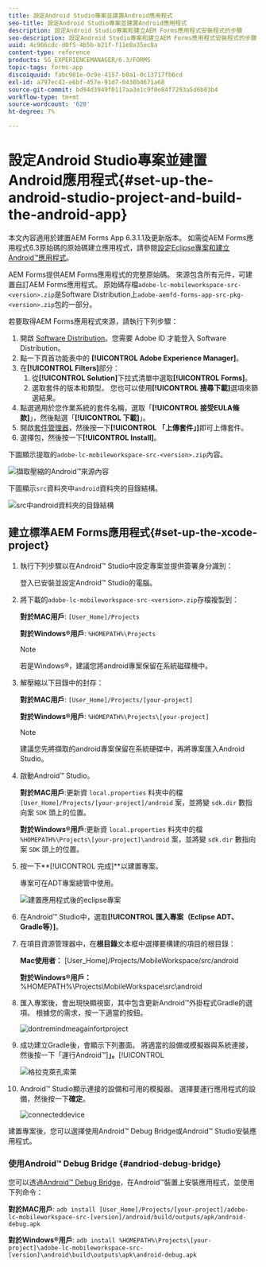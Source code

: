 ```yaml
---
title: 設定Android Studio專案並建置Android應用程式
seo-title: 設定Android Studio專案並建置Android應用程式
description: 設定Android Studio專案和建立AEM Forms應用程式安裝程式的步驟
seo-description: 設定Android Studio專案和建立AEM Forms應用程式安裝程式的步驟
uuid: 4c966cdc-d0f5-4b5b-b21f-f11e8a35ec8a
content-type: reference
products: SG_EXPERIENCEMANAGER/6.3/FORMS
topic-tags: forms-app
discoiquuid: fabc981e-0c9e-4157-b0a1-0c13717fb6cd
exl-id: a797ec42-e6bf-457e-91d7-0430b4671a68
source-git-commit: bd94d3949f0117aa3e1c9f0e84f7293a5d6b03b4
workflow-type: tm+mt
source-wordcount: '620'
ht-degree: 7%

---
```


# 設定Android Studio專案並建置Android應用程式{#set-up-the-android-studio-project-and-build-the-android-app}

本文內容適用於建置AEM Forms App 6.3.1.1及更新版本。 如需從AEM Forms應用程式6.3原始碼的原始碼建立應用程式，請參閱[設定Eclipse專案和建立Android™應用程式](/help/forms/using/setup-eclipse-project-build-installer.md)。

AEM Forms提供AEM Forms應用程式的完整原始碼。 來源包含所有元件，可建置自訂AEM Forms應用程式。 原始碼存檔`adobe-lc-mobileworkspace-src-<version>.zip`是Software Distribution上`adobe-aemfd-forms-app-src-pkg-<version>.zip`包的一部分。

若要取得AEM Forms應用程式來源，請執行下列步驟：

1. 開啟 [Software Distribution](https://experience.adobe.com/downloads)。您需要 Adobe ID 才能登入 Software Distribution。
1. 點一下頁首功能表中的 **[!UICONTROL Adobe Experience Manager]**。
1. 在&#x200B;**[!UICONTROL Filters]**&#x200B;部分：
   1. 從&#x200B;**[!UICONTROL Solution]**&#x200B;下拉式清單中選取&#x200B;**[!UICONTROL Forms]**。
   2. 選取套件的版本和類型。 您也可以使用&#x200B;**[!UICONTROL 搜尋下載]**&#x200B;選項來篩選結果。
1. 點選適用於您作業系統的套件名稱，選取「**[!UICONTROL 接受EULA條款]**」，然後點選「**[!UICONTROL 下載]**」。
1. 開啟[套件管理器](https://docs.adobe.com/content/help/zh-Hant/experience-manager-65/administering/contentmanagement/package-manager.html)，然後按一下&#x200B;**[!UICONTROL 「上傳套件」]**&#x200B;即可上傳套件。
1. 選擇包，然後按一下&#x200B;**[!UICONTROL Install]**。

下圖顯示提取的`adobe-lc-mobileworkspace-src-<version>.zip`內容。

![擷取壓縮的Android™來源內容](assets/mws-content-1.png)

下圖顯示`src`資料夾中`android`資料夾的目錄結構。

![src中android資料夾的目錄結構](assets/android-folder.png)

## 建立標準AEM Forms應用程式{#set-up-the-xcode-project}

1. 執行下列步驟以在Android™ Studio中設定專案並提供簽署身分識別：

   登入已安裝並設定Android™ Studio的電腦。

1. 將下載的`adobe-lc-mobileworkspace-src-<version>.zip`存檔複製到：

   **對於MAC用戶**:  `[User_Home]/Projects`

   **對於Windows®用戶**:  `%HOMEPATH%\Projects`

   >[!NOTE]
   >
   >若是Windows®，建議您將android專案保留在系統磁碟機中。

1. 解壓縮以下目錄中的封存：

   **對於MAC用戶**:  `[User_Home]/Projects/[your-project]`

   **對於Windows®用戶**:  `%HOMEPATH%\Projects\[your-project]`

   >[!NOTE]
   >
   >建議您先將擷取的android專案保留在系統硬碟中，再將專案匯入Android Studio。

1. 啟動Android™ Studio。

   **對於MAC用戶**:更新資 `local.properties` 料夾中的檔 `[User_Home]/Projects/[your-project]/android` 案，並將變 `sdk.dir` 數指向案 `SDK` 頭上的位置。

   **對於Windows®用戶**:更新資 `local.properties` 料夾中的檔 `%HOMEPATH%\Projects\[your-project]\android` 案，並將變 `sdk.dir` 數指向案 `SDK` 頭上的位置。

1. 按一下**[!UICONTROL 完成]**以建置專案。

   專案可在ADT專案總管中使用。

   ![建置應用程式後的eclipse專案](assets/eclipsebuildmws.png)

1. 在Android™ Studio中，選取&#x200B;**[!UICONTROL 匯入專案（Eclipse ADT、Gradle等）]**。
1. 在項目資源管理器中，在&#x200B;**根目錄**&#x200B;文本框中選擇要構建的項目的根目錄：

   **Mac使用者：** [User_Home]/Projects/MobileWorkspace/src/android

   **對於Windows®用戶：**  %HOMEPATH%\Projects\MobileWorkspace\src\android

1. 匯入專案後，會出現快顯視窗，其中包含更新Android™外掛程式Gradle的選項。 根據您的需求，按一下適當的按鈕。

   ![dontremindmeagainfortproject](assets/dontremindmeagainforthisproject.png)

1. 成功建立Gradle後，會顯示下列畫面。 將適當的設備或模擬器與系統連接，然後按一下「運行Android™]**」。**[!UICONTROL 

   ![格拉克萊孔索萊](assets/gradleconsole.png)

1. Android™ Studio顯示連接的設備和可用的模擬器。 選擇要運行應用程式的設備，然後按一下&#x200B;**確定**。

   ![connecteddevice](assets/connecteddevice.png)

建置專案後，您可以選擇使用Android™ Debug Bridge或Android™ Studio安裝應用程式。

### 使用Android™ Debug Bridge {#andriod-debug-bridge}

您可以透過[Android™ Debug Bridge](https://developer.android.com/tools/help/adb.html)，在Android™裝置上安裝應用程式，並使用下列命令：

**對於MAC用戶**:  `adb install [User_Home]/Projects/[your-project]/adobe-lc-mobileworkspace-src-[version]/android/build/outputs/apk/android-debug.apk`

**對於Windows®用戶**:  `adb install %HOMEPATH%\Projects\[your-project]\adobe-lc-mobileworkspace-src-[version]\android\build\outputs\apk\android-debug.apk`
